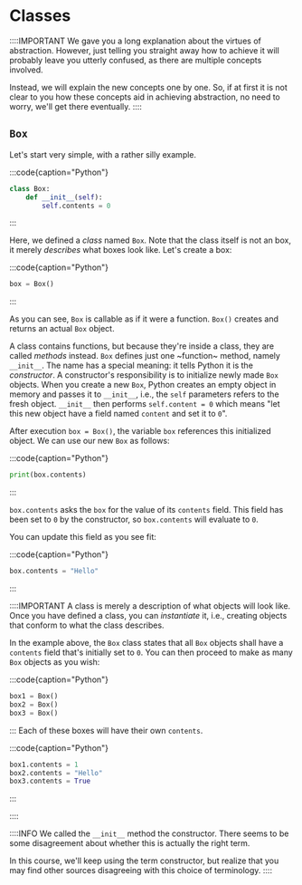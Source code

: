 # Classes

::::IMPORTANT
We gave you a long explanation about the virtues of abstraction.
However, just telling you straight away how to achieve it will probably leave you utterly confused, as there are multiple concepts involved.

Instead, we will explain the new concepts one by one.
So, if at first it is not clear to you how these concepts aid in achieving abstraction, no need to worry, we'll get there eventually.
::::

## `Box`

Let's start very simple, with a rather silly example.

:::code{caption="Python"}

```python
class Box:
    def __init__(self):
        self.contents = 0
```

:::

Here, we defined a *class* named `Box`.
Note that the class itself is not an box, it merely *describes* what boxes look like.
Let's create a box:

:::code{caption="Python"}

```python
box = Box()
```

:::

As you can see, `Box` is callable as if it were a function.
`Box()` creates and returns an actual `Box` object.

A class contains functions, but because they're inside a class, they are called *methods* instead.
`Box` defines just one ~function~ method, namely `__init__`.
The name has a special meaning: it tells Python it is the *constructor*.
A constructor's responsibility is to initialize newly made `Box` objects.
When you create a new `Box`, Python creates an empty object in memory and passes it to `__init__`, i.e., the `self` parameters refers to the fresh object.
`__init__` then performs `self.content = 0` which means "let this new object have a field named `content` and set it to `0`".

After execution `box = Box()`, the variable `box` references this initialized object.
We can use our new `Box` as follows:

:::code{caption="Python"}

```python
print(box.contents)
```

:::

`box.contents` asks the `box` for the value of its `contents` field.
This field has been set to `0` by the constructor, so `box.contents` will evaluate to `0`.

You can update this field as you see fit:

:::code{caption="Python"}

```python
box.contents = "Hello"
```

:::

::::IMPORTANT
A class is merely a description of what objects will look like.
Once you have defined a class, you can *instantiate* it, i.e., creating objects that conform to what the class describes.

In the example above, the `Box` class states that all `Box` objects shall have a `contents` field that's initially set to `0`.
You can then proceed to make as many `Box` objects as you wish:

:::code{caption="Python"}

```python
box1 = Box()
box2 = Box()
box3 = Box()
```

:::
Each of these boxes will have their own `contents`.

:::code{caption="Python"}

```python
box1.contents = 1
box2.contents = "Hello"
box3.contents = True
```

:::

::::

::::INFO
We called the `__init__` method the constructor.
There seems to be some disagreement about whether this is actually the right term.

In this course, we'll keep using the term constructor, but realize that you may find other sources disagreeing with this choice of terminology.
::::

